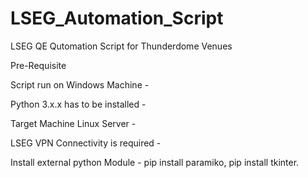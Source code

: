 # LSEG_Automation_Script
LSEG QE Qutomation Script for Thunderdome Venues 


Pre-Requisite 

Script run on Windows Machine -  

Python 3.x.x has to be installed -

Target Machine Linux Server - 

LSEG VPN Connectivity is required - 

Install external python Module - 
       pip install paramiko,
       pip install tkinter. 
       
